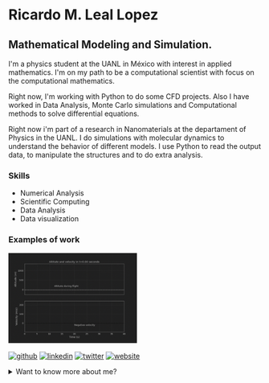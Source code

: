 # Ricardo M. Leal Lopez
## Mathematical Modeling and Simulation.

I'm a physics student at the UANL in México with interest in applied mathematics. I'm on my path to be a computational scientist with focus on the computational mathematics. 

Right now, I'm working with Python to do some CFD projects. Also I have worked in Data Analysis, Monte Carlo simulations and Computational methods to solve differential equations. 

Right now i'm part of a research in Nanomaterials at the departament of Physics in the UANL. I do simulations with molecular dynamics to understand the behavior of different models. I use Python to read the output data, to manipulate the structures and to do extra analysis. 

### Skills
* Numerical Analysis
* Scientific Computing
* Data Analysis
* Data visualization

### Examples of work
<img src='https://github.com/ricardoleal20/ricardoleal20/blob/main/example1.gif' width='256' />

[<img src='https://cdn.jsdelivr.net/npm/simple-icons@3.0.1/icons/github.svg' alt='github' height='40'>](https://github.com/ricardoleal20)  [<img src='https://cdn.jsdelivr.net/npm/simple-icons@3.0.1/icons/linkedin.svg' alt='linkedin' height='40'>](https://www.linkedin.com/in/ricardoleal20/)  [<img src='https://cdn.jsdelivr.net/npm/simple-icons@3.0.1/icons/twitter.svg' alt='twitter' height='40'>](https://twitter.com/ricardo_leal420)  [<img src='https://cdn.jsdelivr.net/npm/simple-icons@3.0.1/icons/icloud.svg' alt='website' height='40'>](https://ricardoleal20.github.io/Blog/)  


<details>
<summary>
  Want to know more about me?
</summary>

In my university, i learn how to code with FORTRAN and Python to solve scientific problems. I use FORTRAN in the courses Programming and Computational Physics. I learn how to use Python by my own to use it in Computational Nanotechnology with Aplications and Mathematical Methods for Physics. I fell in love with Python and know it's my favorite programming language, but also I'm learning Matlab and Julia.

I'm aspiring to study a graduate degree in Scientific Computing or Computational Applied Mathematics. I love programming and I love solving problems difficult to solve by hand.
I love the oportunity to simulate several real world problems, it's my passion and i can't wait to learn more and be an expert in that topics. I hope that in the future, i can use all my knowledge to help the society to be better.

[![Ricardo GitHub stats](https://github-readme-stats.vercel.app/api?username=ricardoleal20&theme=onedark&show_icons=true)](https://github.com/anuraghazra/github-readme-stats)

</details>
